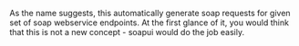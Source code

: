 As the name suggests, this automatically generate soap requests for given set of soap webservice endpoints. At the first glance of it, you would think that this is not a new concept - soapui would do the job easily.
